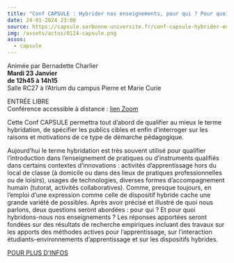 ```yaml
---
title: "Conf CAPSULE : Hybrider nos enseignements, pour qui ? Pour quoi ?"
date: 24-01-2024 23:00
source: https://capsule.sorbonne-universite.fr/conf-capsule-hybrider-enseignements-pour-qui-pour-quoi/
img: /assets/actus/0124-capsule.png
assos:
  - capsule
---
```


Animée par Bernadette Charlier  
__Mardi 23 Janvier__  
__de 12h45 à 14h15__  
Salle RC27 à l’Atrium du campus Pierre et Marie Curie

ENTRÉE LIBRE  
Conférence accessible à distance : [lien Zoom](https://zoom.us/j/91857224872?pwd=aVIyandXaXhyMjdaTmU5WklFTVU5QT09)

Cette Conf CAPSULE permettra tout d’abord de qualifier au mieux le terme hybridation, de spécifier les publics cibles et enfin d’interroger sur les raisons et motivations de ce type de démarche pédagogique.

Aujourd’hui le terme hybridation est très souvent utilisé pour qualifier l’introduction dans l’enseignement de pratiques ou d’instruments qualifiés dans certains contextes d’innovations : activités d’apprentissage hors du local de classe (à domicile ou dans des lieux de pratiques professionnelles ou de loisirs), usages de technologies, diverses formes d’accompagnement humain (tutorat, activités collaboratives). Comme, presque toujours, en l’emploi d’une expression comme celle de dispositif hybride cache une grande variété de possibles. Après avoir précisé et illustré de quoi nous parlons, deux questions seront abordées : pour qui ? Et pour quoi hybridons-nous nos enseignements ? Les réponses apportées seront fondées sur des résultats de recherche empiriques incluant des travaux sur les apports des méthodes actives pour l’apprentissage, sur l’interaction étudiants-environnements d’apprentissage et sur les dispositifs hybrides.

[POUR PLUS D'INFOS](https://capsule.sorbonne-universite.fr/conf-capsule-hybrider-enseignements-pour-qui-pour-quoi/)